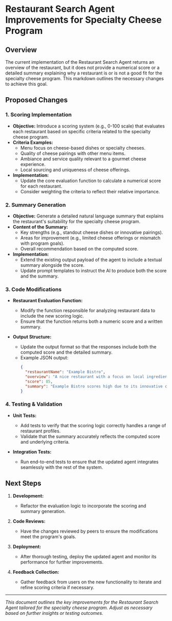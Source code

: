 # Restaurant Search Agent Improvements for Specialty Cheese Program

## Overview

The current implementation of the Restaurant Search Agent returns an overview of the restaurant, but it does not provide a numerical score or a detailed summary explaining why a restaurant is or is not a good fit for the specialty cheese program. This markdown outlines the necessary changes to achieve this goal.

## Proposed Changes

### 1. Scoring Implementation
- **Objective:** Introduce a scoring system (e.g., 0-100 scale) that evaluates each restaurant based on specific criteria related to the specialty cheese program.
- **Criteria Examples:**
  - Menu focus on cheese-based dishes or specialty cheeses.
  - Quality of cheese pairings with other menu items.
  - Ambiance and service quality relevant to a gourmet cheese experience.
  - Local sourcing and uniqueness of cheese offerings.
- **Implementation:**
  - Update the core evaluation function to calculate a numerical score for each restaurant.
  - Consider weighting the criteria to reflect their relative importance.

### 2. Summary Generation
- **Objective:** Generate a detailed natural language summary that explains the restaurant's suitability for the specialty cheese program.
- **Content of the Summary:**
  - Key strengths (e.g., standout cheese dishes or innovative pairings).
  - Areas for improvement (e.g., limited cheese offerings or mismatch with program goals).
  - Overall recommendation based on the computed score.
- **Implementation:**
  - Extend the existing output payload of the agent to include a textual summary alongside the score.
  - Update prompt templates to instruct the AI to produce both the score and the summary.

### 3. Code Modifications
- **Restaurant Evaluation Function:**
  - Modify the function responsible for analyzing restaurant data to include the new scoring logic.
  - Ensure that the function returns both a numeric score and a written summary.

- **Output Structure:**
  - Update the output format so that the responses include both the computed score and the detailed summary.
  - Example JSON output:
    ```json
    {
      "restaurantName": "Example Bistro",
      "overview": "A nice restaurant with a focus on local ingredients.",
      "score": 85,
      "summary": "Example Bistro scores high due to its innovative cheese pairings and commitment to locally-sourced, high-quality cheeses. However, there's room for improvement in expanding its menu variety."
    }
    ```

### 4. Testing & Validation
- **Unit Tests:**
  - Add tests to verify that the scoring logic correctly handles a range of restaurant profiles.
  - Validate that the summary accurately reflects the computed score and underlying criteria.

- **Integration Tests:**
  - Run end-to-end tests to ensure that the updated agent integrates seamlessly with the rest of the system.

## Next Steps

1. **Development:**
   - Refactor the evaluation logic to incorporate the scoring and summary generation.

2. **Code Reviews:**
   - Have the changes reviewed by peers to ensure the modifications meet the program's goals.

3. **Deployment:**
   - After thorough testing, deploy the updated agent and monitor its performance for further improvements.

4. **Feedback Collection:**
   - Gather feedback from users on the new functionality to iterate and refine scoring criteria if necessary.

---

*This document outlines the key improvements for the Restaurant Search Agent tailored for the specialty cheese program. Adjust as necessary based on further insights or testing outcomes.*
